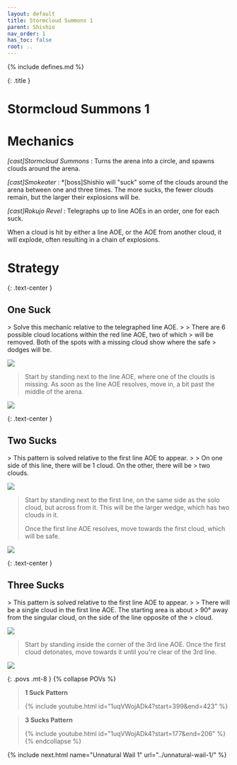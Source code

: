```yaml
---
layout: default
title: Stormcloud Summons 1
parent: Shishio
nav_order: 1
has_toc: false
root: ..
---
```


{% include defines.md %}

{: .title }
# Stormcloud Summons 1

# Mechanics

*[cast]Stormcloud Summons*
: Turns the arena into a circle, and spawns clouds around the arena.

*[cast]Smokeater*
: *[boss]Shishio will "suck" some of the clouds around the arena between one and
  three times. The more sucks, the fewer clouds remain, but the larger their
  explosions will be.

*[cast]Rokujo Revel*
: Telegraphs up to line AOEs in an order, one for each suck.

When a cloud is hit by either a line AOE, or the AOE from another cloud, it will
explode, often resulting in a chain of explosions.

# Strategy

{: .text-center }
## One Suck

<div class="mechanics" markdown="1">
> Solve this mechanic relative to the telegraphed line AOE.
>
> There are 6 possible cloud locations within the red line AOE, two of which
> will be removed. Both of the spots with a missing cloud show where the safe
> dodges will be.

![](./1-suck-1.png)

> Start by standing next to the line AOE, where one of the clouds is missing.
> As soon as the line AOE resolves, move in, a bit past the middle of the arena.

![](./1-suck-2.png)
</div>

{: .text-center }
## Two Sucks

<div class="mechanics" markdown="1">
> This pattern is solved relative to the first line AOE to appear.
>
> On one side of this line, there will be 1 cloud. On the other, there will be
> two clouds.

![](./2-suck-1.png)

> Start by standing next to the first line, on the same side as the solo cloud,
> but across from it. This will be the larger wedge, which has two clouds in it.
>
> Once the first line AOE resolves, move towards the first cloud, which will be
> safe.

![](./2-suck-2.png)
</div>

{: .text-center }
## Three Sucks

<div class="mechanics" markdown="1">
> This pattern is solved relative to the first line AOE to appear.
>
> There will be a single cloud in the first line AOE. The starting area is about
> 90° away from the singular cloud, on the side of the line opposite of the
> cloud.

![](./3-suck-1.png)

> Start by standing inside the corner of the 3rd line AOE. Once the first cloud
> detonates, move towards it until you're clear of the 3rd line.

![](./3-suck-2.png)
</div>

{: .povs .mt-8 }
{% collapse POVs %}
> **1 Suck Pattern**
>
> {% include youtube.html id="1uqVWojADk4?start=399&end=423" %}

> **3 Sucks Pattern**
>
> {% include youtube.html id="1uqVWojADk4?start=177&end=206" %}
{% endcollapse %}

{% include next.html name="Unnatural Wail 1" url="../unnatural-wail-1/" %}
